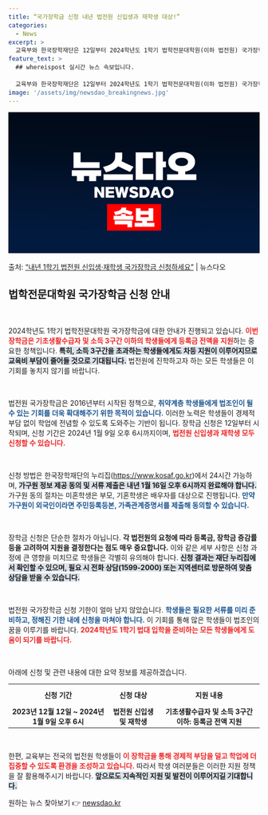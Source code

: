 ```yaml
---
title: “국가장학금 신청 내년 법전원 신입생과 재학생 대상!”
categories:
  - News
excerpt: >
  교육부와 한국장학재단은 12일부터 2024학년도 1학기 법학전문대학원(이하 법전원) 국가장학금 신청을 접수받…
feature_text: >
  ## whereispost 실시간 뉴스 속보입니다.

  교육부와 한국장학재단은 12일부터 2024학년도 1학기 법학전문대학원(이하 법전원) 국가장학금 신청을 접수받…
image: '/assets/img/newsdao_breakingnews.jpg'
---
```


![뉴스다오 속보](/assets/img/newsdao_breakingnews.jpg)

<p>출처: <a href="https://newsdao.kr/2778" rel="dofollow">“내년 1학기 법전원 신입생·재학생 국가장학금 신청하세요”</a> | 뉴스다오</p>

<h2 data-ke-size="size26">법학전문대학원 국가장학금 신청 안내</h2>

<p data-ke-size="size16">&nbsp;</p>

2024학년도 1학기 법학전문대학원 국가장학금에 대한 안내가 진행되고 있습니다. <b><span style="color: #ee2323;">이번 장학금은 기초생활수급자 및 소득 3구간 이하의 학생들에게 등록금 전액을 지원</span></b>하는 중요한 정책입니다. <b><span style="background-color: #21538527;">특히, 소득 3구간을 초과하는 학생들에게도 차등 지원이 이루어지므로 교육비 부담이 줄어들 것으로 기대됩니다.</span></b> 법전원에 진학하고자 하는 모든 학생들은 이 기회를 놓치지 않기를 바랍니다.

<p data-ke-size="size16">&nbsp;</p>

법전원 국가장학금은 2016년부터 시작된 정책으로, <b><span style="color: #1a5490;">취약계층 학생들에게 법조인이 될 수 있는 기회를 더욱 확대해주기 위한 목적이 있습니다.</span></b> 이러한 노력은 학생들이 경제적 부담 없이 학업에 전념할 수 있도록 도와주는 기반이 됩니다. 장학금 신청은 12일부터 시작되며, 신청 기간은 2024년 1월 9일 오후 6시까지이며, <b><span style="color: #ee2323;">법전원 신입생과 재학생 모두 신청할 수 있습니다.</span></b>

<p data-ke-size="size16">&nbsp;</p>

신청 방법은 한국장학재단의 누리집(https://www.kosaf.go.kr)에서 24시간 가능하며, <b><span style="background-color: #21538527;">가구원 정보 제공 동의 및 서류 제출은 내년 1월 16일 오후 6시까지 완료해야 합니다.</span></b> 가구원 동의 절차는 미혼학생은 부모, 기혼학생은 배우자를 대상으로 진행됩니다. <b><span style="color: #1a5490;">만약 가구원이 외국인이라면 주민등록등본, 가족관계증명서를 제출해 동의할 수 있습니다.</span></b>

<p data-ke-size="size16">&nbsp;</p>

장학금 신청은 단순한 절차가 아닙니다. <b><span style="ee2323;">각 법전원의 요청에 따라 등록금, 장학금 증감률 등을 고려하여 지원을 결정한다는 점도 매우 중요합니다.</span></b> 이와 같은 세부 사항은 신청 과정에 큰 영향을 미치므로 학생들은 각별히 유의해야 합니다. <b><span style="background-color: #21538527;">신청 결과는 재단 누리집에서 확인할 수 있으며, 필요 시 전화 상담(1599-2000) 또는 지역센터로 방문하여 맞춤 상담을 받을 수 있습니다.</span></b>

<p data-ke-size="size16">&nbsp;</p>

법전원 국가장학금 신청 기한이 얼마 남지 않았습니다. <b><span style="color: #1a5490;">학생들은 필요한 서류를 미리 준비하고, 정해진 기한 내에 신청을 마쳐야 합니다.</span></b> 이 기회를 통해 많은 학생들이 법조인의 꿈을 이루기를 바랍니다. <b><span style="color: #ee2323;">2024학년도 1학기 법대 입학을 준비하는 모든 학생들에게 도움이 되기를 바랍니다.</span></b> 

<p data-ke-size="size16">&nbsp;</p>

아래에 신청 및 관련 내용에 대한 요약 정보를 제공하겠습니다. 


<table style="width: 100%; border-collapse: collapse;">
  <tr>
    <th style="text-align: center; height: 35px;">신청 기간</th>
    <th style="text-align: center; height: 35px;">신청 대상</th>
    <th style="text-align: center; height: 35px;">지원 내용</th>
  </tr>
  <tr>
    <td style="text-align: center; height: 17px;"><b>2023년 12월 12일 ~ 2024년 1월 9일 오후 6시</b></td>
    <td style="text-align: center; height: 17px;"><b>법전원 신입생 및 재학생</b></td>
    <td style="text-align: center; height: 17px;"><b>기초생활수급자 및 소득 3구간 이하: 등록금 전액 지원</b></td>
  </tr>
</table>

<p data-ke-size="size16">&nbsp;</p>

한편, 교육부는 전국의 법전원 학생들이 <b><span style="color: #ee2323;">이 장학금을 통해 경제적 부담을 덜고 학업에 더 집중할 수 있도록 환경을 조성하고 있습니다.</span></b> 따라서 학생 여러분들은 이러한 지원 정책을 잘 활용해주시기 바랍니다. <b><span style="background-color: #21538527;">앞으로도 지속적인 지원 및 발전이 이루어지길 기대합니다.</span></b> 

원하는 뉴스 찾아보기 👉 <a href="https://newsdao.kr" rel="dofollow">newsdao.kr</a>


